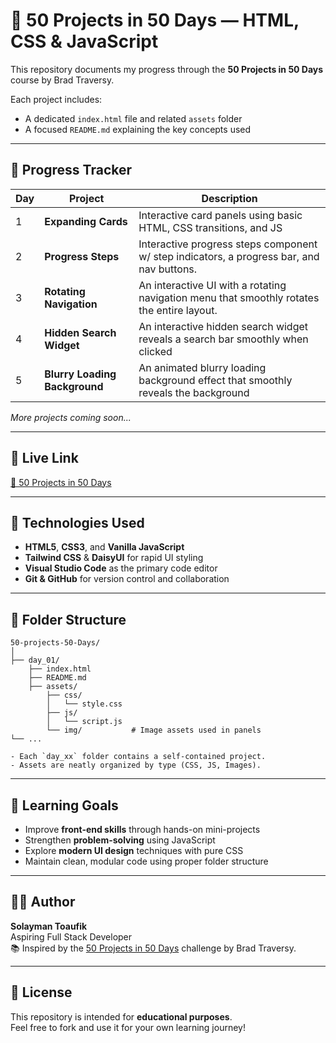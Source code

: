 # 🧠 50 Projects in 50 Days — HTML, CSS & JavaScript

This repository documents my progress through the **50 Projects in 50 Days** course by Brad Traversy.

Each project includes:
- A dedicated `index.html` file and related `assets` folder
- A focused `README.md` explaining the key concepts used


---

## 📅 Progress Tracker

| Day | Project             | Description                                                         |
| --- | ------------------- | ------------------------------------------------------------------- |
| 1   | **Expanding Cards** | Interactive card panels using basic HTML, CSS transitions, and JS   |
| 2   | **Progress Steps** | Interactive progress steps component w/ step indicators, a progress bar, and nav buttons.   |
| 3   | **Rotating Navigation** | An interactive UI with a rotating navigation menu that smoothly rotates the entire layout.   |
| 4   | **Hidden Search Widget** | An interactive hidden search widget reveals a search bar smoothly when clicked  |
| 5   | **Blurry Loading Background** | An animated blurry loading background effect that smoothly reveals the background  |

*More projects coming soon...*

---

## 🔗 Live Link

<a href="https://toaufik.github.io/50-projects-50-Days/" target="_blank">🚀 50 Projects in 50 Days</a>

---

## 🧪 Technologies Used

- **HTML5**, **CSS3**, and **Vanilla JavaScript**
- **Tailwind CSS** & **DaisyUI** for rapid UI styling
- **Visual Studio Code** as the primary code editor
- **Git & GitHub** for version control and collaboration

---

## 📁 Folder Structure

```
50-projects-50-Days/
│
├── day_01/
    ├── index.html              
    ├── README.md               
    ├── assets/
        ├── css/
        │   └── style.css
        ├── js/
        │   └── script.js
        └── img/           # Image assets used in panels
└── ...

- Each `day_xx` folder contains a self-contained project.
- Assets are neatly organized by type (CSS, JS, Images).

```

---

## 📌 Learning Goals

- Improve **front-end skills** through hands-on mini-projects
- Strengthen **problem-solving** using JavaScript
- Explore **modern UI design** techniques with pure CSS 
- Maintain clean, modular code using proper folder structure

---

## 👨‍💻 Author

**Solayman Toaufik**  
Aspiring Full Stack Developer  
📚 Inspired by the [50 Projects in 50 Days](https://www.udemy.com/course/50-projects-50-days/) challenge by Brad Traversy.

---

## 📜 License

This repository is intended for **educational purposes**.  
Feel free to fork and use it for your own learning journey!